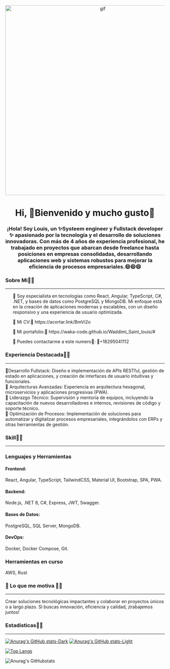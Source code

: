 
 <!--
**waka-code/waka-code** is a ✨ _special_ ✨ repository because its `README.md` (this file) appears on your GitHub profile.

Here are some ideas to get you started:

- 🔭 I’m currently working on ...
- 🌱 I’m currently learning ...
- 👯 I’m looking to collaborate on ...
- 🤔 I’m looking for help with ...
- 💬 Ask me about ...
- 📫 How to reach me: ...
- 😄 Pronouns: ...
- ⚡ Fun fact: ...
-->
<div align="center" id="logo">
  <img
    src="https://media.giphy.com/media/RbDKaczqWovIugyJmW/giphy.gif"
    alt="gif"
    width="600"
  />

  <h1 align="center">Hi, 👋Bienvenido y mucho gusto👋</h1>
  <h3 align="center">
    ¡Hola! Soy Louis, un ✨Systeem engineer y Fullstack developer ✨ apasionado por la tecnología y el desarrollo de soluciones innovadoras. Con más de 4 años de experiencia profesional, he trabajado en proyectos que abarcan desde freelance hasta posiciones en empresas consolidadas, desarrollando aplicaciones web y sistemas robustos para mejorar la eficiencia de procesos empresariales.😄😄😄
  </h3>
</div>

### Sobre Mi👋👋

<div id="about">
  <hr/>
  <ul>
    🔭 Soy especialista en tecnologías como React, Angular, TypeScript, C#, .NET, y bases de datos como PostgreSQL y MongoDB. Mi enfoque está en la creación de aplicaciones modernas y escalables, con un diseño responsivo y una experiencia de usuario optimizada.
  </ul>
    <ul>
    🔭 Mi CV:💬 https://acortar.link/BmVi2o
  </ul>
  <ul>
    🔭 Mi portafolio:💬 https://waka-code.github.io/Waddimi_Saint_louis/#
  </ul>
  <ul>
    💬 Puedes contactarme a este numero💬: 👋+18295041112
  </ul>
</div>

### Experiencia Destacada👋👋

<div id="experience">
  <hr/>
  <p>
    🔭Desarrollo Fullstack: Diseño e implementación de APIs RESTful, gestión de estado en aplicaciones, y creación de interfaces de usuario intuitivas y funcionales.
    <br>
    🔭 Arquitecturas Avanzadas: Experiencia en arquitectura hexagonal, microservicios y aplicaciones progresivas (PWA).
    <br>
    🔭 Liderazgo Técnico: Supervisión y mentoría de equipos, incluyendo la capacitación de nuevos desarrolladores e internos, revisiones de código y soporte técnico.
    <br>
    🔭 Optimización de Procesos: Implementación de soluciones para automatizar y digitalizar procesos empresariales, integrándolos con ERPs y otras herramientas de gestión.
  </p>
</div>

### Skill👋👋

<div align="left">
 <hr/>
  <h3>Lenguajes y Herramientas</h3>
  <span><h4>Frontend:</h4>React, Angular, TypeScript, TailwindCSS, Material UI, Bootstrap, SPA, PWA.</span>
    <br>
  <span><h4>Backend:</h4>Node.js, .NET 8, C#, Express, JWT, Swagger.</span>
    <br>
  <span><h4>Bases de Datos:</h4>PostgreSQL, SQL Server, MongoDB.</span>
    <br>
  <span><h4>DevOps:</h4> Docker, Docker Compose, Git.</span>
    <br>
  <h3>Herramientas en curso</h3>
  <span>AWS, Rust</span>
</div>

### 🚀 Lo que me motiva 👋👋

<div align="left">
 <hr/>
 <p>Crear soluciones tecnológicas impactantes y colaborar en proyectos únicos o a largo plazo. Si buscas innovación, eficiencia y calidad, ¡trabajemos juntos!</p>
</div>

### Estadisticas👋👋

  <hr/>

[![Anurag's GitHub stats-Dark](https://github-readme-stats.vercel.app/api?username=waka-codea&show_icons=true&theme=dark#gh-dark-mode-only)](https://github.com/anuraghazra/github-readme-stats#gh-dark-mode-only)
[![Anurag's GitHub stats-Light](https://github-readme-stats.vercel.app/api?username=waka-code&show_icons=true&theme=default#gh-light-mode-only)](https://github.com/anuraghazra/github-readme-stats#gh-light-mode-only)

   [![Top Langs](https://github-readme-stats.vercel.app/api/top-langs/?username=waka-code&layout=compact)](https://github.com/anuraghazra/github-readme-stats)

  ![Anurag's GitHubstats](https://github-readme-stats.vercel.app/api?username=waka-code&show_icons=true&theme=radical)
